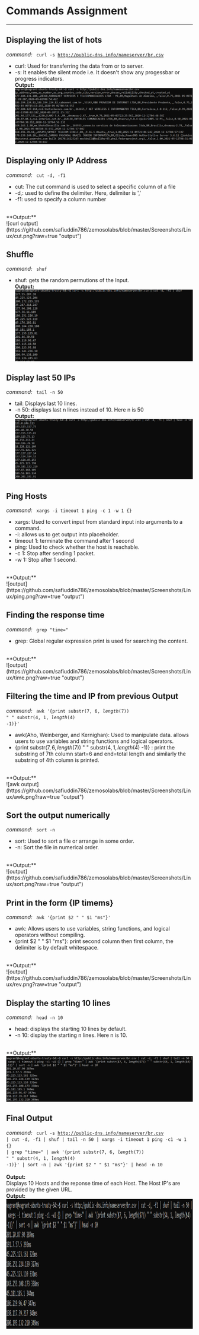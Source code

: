# Commands Assignment

---

## Displaying the list of hots
*command:*
<code> curl -s http://public-dns.info/nameserver/br.csv </code>
- curl: Used for transferring the data from or to server.
- -s: It enables the silent mode i.e. It doesn't show any progessbar or progress indicators.<br>
**Output:**<br>
![curl output](https://github.com/safiuddin786/zemosolabs/blob/master/Screenshots/Linux/curl.png?raw=true "output")

## Displaying only IP Address
*command:*
<code> cut -d, -f1 </code>
- cut: The cut command is used to select a specific column of a file
- -d,: used to define the delimiter. Here, delimiter is ','
- -f1: used to specify a column number
<br>
**Output:**<br>
![curl output](https://github.com/safiuddin786/zemosolabs/blob/master/Screenshots/Linux/cut.png?raw=true "output")

## Shuffle
*command:*
<code>  shuf </code>
- shuf: gets the random permutions of the Input.<br>
**Output:**<br>
![output](https://github.com/safiuddin786/zemosolabs/blob/master/Screenshots/Linux/shuffle.png?raw=true "output")

## Display last 50 IPs
*command:*
<code> tail -n 50 </code>
- tail: Displays last 10 lines.
- -n 50: displays last n lines instead of 10. Here n is 50<br>
**Output:**<br>
![output](https://github.com/safiuddin786/zemosolabs/blob/master/Screenshots/Linux/tail.png?raw=true "output")

## Ping Hosts
*command:*
<code>  xargs -i timeout 1 ping -c 1 -w 1 {} </code>
- xargs: Used to convert input from standard input into arguments to a command.
- -i: allows us to get output into placeholder.
- timeout 1: terminate the command after 1 second
- ping: Used to check whether the host is reachable.
- -c 1: Stop after sending 1 packet.
- -w 1: Stop after 1 second.
<br>
**Output:**<br>
![output](https://github.com/safiuddin786/zemosolabs/blob/master/Screenshots/Linux/ping.png?raw=true "output")

## Finding the response time
*command:*
<code> grep "time=" </code>
- grep: Global regular expression print is used for searching the content.
<br>
**Output:**<br>
![output](https://github.com/safiuddin786/zemosolabs/blob/master/Screenshots/Linux/time.png?raw=true "output")

## Filtering the time and IP from previous Output
*command:*
<code> awk '{print substr($7, 6, length($7)) " " substr($4, 1, length($4) -1)}' </code>
- awk(Aho, Weinberger, and Kernighan): Used to manipulate data. allows users to use variables and string functions and logical operators.
- {print substr($7, 6, length($7)) " " substr($4, 1, length($4) -1)} : print the substring of 7th column start=6 and end=total length and similarly the substring of 4th column is printed.
<br>
**Output:**<br>
![awk output](https://github.com/safiuddin786/zemosolabs/blob/master/Screenshots/Linux/awk.png?raw=true "output")

## Sort the output numerically
*command:*
<code> sort -n </code>
- sort: Used to sort a file or arrange in some order.
- -n: Sort the file in numerical order.
<br>
**Output:**<br>
![output](https://github.com/safiuddin786/zemosolabs/blob/master/Screenshots/Linux/sort.png?raw=true "output")

## Print in the form {IP timems}
*command:*
<code> awk '{print $2 " " $1 "ms"}' </code>
- awk: Allows users to use variables, string functions, and logical operators without compiling.
- {print $2 " " $1 "ms"}: print second column then first column, the delimiter is by default whitespace.
<br>
**Output:**<br>
![output](https://github.com/safiuddin786/zemosolabs/blob/master/Screenshots/Linux/rev.png?raw=true "output")

## Display the starting 10 lines
*command:*
<code> head -n 10 </code>
- head: displays the starting 10 lines by default.
- -n 10: display the starting n lines. Here n is 10.
<br>
**Output:**<br>
<img src="https://github.com/safiuddin786/zemosolabs/blob/master/Screenshots/Linux/command output.png?raw=true" alt="output"/>

## Final Output
*command:*
<code> curl -s http://public-dns.info/nameserver/br.csv | cut -d, -f1 | shuf | tail -n 50 | xargs -i timeout 1 ping -c1 -w 1 {} | grep "time=" | awk '{print substr($7, 6, length($7)) " " substr($4, 1, length($4) -1)}' | sort -n | awk '{print $2 " " $1 "ms"}' | head -n 10 </code>
<br></br>
**Output:**<br>
Displays 10 Hosts and the reponse time of each Host. The Host IP's are provided by the given URL.
<br>
**Output:**<br>
<img src="https://github.com/safiuddin786/zemosolabs/blob/master/Screenshots/Linux/command output.png?raw=true" alt="Final output" style="height: 350px; width: 900px;"/>